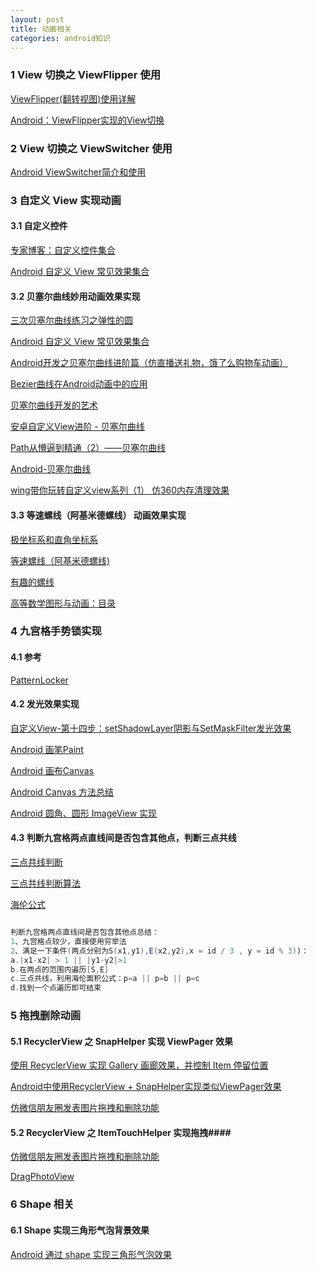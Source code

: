 ```yaml
---
layout: post
title: 动画相关
categories: android知识
---
```


### 1 View 切换之 ViewFlipper 使用 ###

[ViewFlipper(翻转视图)使用详解](https://blog.csdn.net/my_rabbit/article/details/71170524)  

[Android：ViewFlipper实现的View切换](http://www.dengzhr.com/others/mobile/703)  


### 2 View 切换之 ViewSwitcher 使用 ###

[Android ViewSwitcher简介和使用](https://blog.csdn.net/zhangphil/article/details/48312811)  


### 3 自定义 View 实现动画 ###

#### 3.1 自定义控件 ####

[专家博客：自定义控件集合](https://blog.csdn.net/harvic880925)  

[Android 自定义 View 常见效果集合](https://www.kancloud.cn/digest/wingscustomview/129798)  

#### 3.2 贝塞尔曲线妙用动画效果实现 ####

[三次贝塞尔曲线练习之弹性的圆](http://www.jcodecraeer.com/a/anzhuokaifa/androidkaifa/2015/0915/3457.html)  

[Android 自定义 View 常见效果集合](https://www.kancloud.cn/digest/wingscustomview/129798)  

[Android开发之贝塞尔曲线进阶篇（仿直播送礼物，饿了么购物车动画）](https://cloud.tencent.com/developer/article/1032544)  

[Bezier曲线在Android动画中的应用](https://www.jianshu.com/p/fea4d1f6512a)  

[贝塞尔曲线开发的艺术](https://www.jianshu.com/p/55c721887568)  

[安卓自定义View进阶 - 贝塞尔曲线](https://blog.csdn.net/u013831257/article/details/51281136)  

[Path从懵逼到精通（2）——贝塞尔曲线](https://juejin.im/post/58ce7f0461ff4b006c9a5e66)  

[Android-贝塞尔曲线](https://blog.csdn.net/z82367825/article/details/51599245)  

[wing带你玩转自定义view系列（1） 仿360内存清理效果](https://blog.csdn.net/wingichoy/article/details/50500479)  

#### 3.3 等速螺线（阿基米德螺线） 动画效果实现 ####

[极坐标系和直角坐标系](https://wenku.baidu.com/video/course/v/b3aacc6c03cca6b554559b997a4596b2)  

[等速螺线（阿基米德螺线)](http://xuxzmail.blog.163.com/blog/static/251319162009739937397/)  

[有趣的螺线](https://www.jianshu.com/p/11bdec703c9a)  

[高等数学图形与动画：目录 ](http://xuxzmail.blog.163.com/blog/static/251319162009614101444586/)  


### 4 九宫格手势锁实现  ###

#### 4.1 参考 ####

[PatternLocker](https://github.com/ihsg/PatternLocker)  

#### 4.2 发光效果实现 ####

[自定义View-第十四步：setShadowLayer阴影与SetMaskFilter发光效果](https://www.jianshu.com/p/2f1024f9c554)  

[Android 画笔Paint](http://wuxiaolong.me/2016/08/20/Paint/)  

[Android 画布Canvas](http://wuxiaolong.me/2016/08/27/Canvas/)  

[Android Canvas 方法总结](https://www.jianshu.com/p/f69873371763)  

[Android 圆角、圆形 ImageView 实现](https://juejin.im/post/5b305f73f265da59b653b08d)  

#### 4.3 判断九宫格两点直线间是否包含其他点，判断三点共线 ####

[三点共线判断](http://yiminghe.iteye.com/blog/568666)  

[三点共线判断算法](http://oofoof.blog.163.com/blog/static/192924037201111882549437/)  

[海伦公式](https://baike.baidu.com/item/%E6%B5%B7%E4%BC%A6%E5%85%AC%E5%BC%8F)  

```java

判断九宫格两点直线间是否包含其他点总结：
1、九宫格点较少，直接使用穷举法
2、满足一下条件(两点分别为S(x1,y1),E(x2,y2),x = id / 3 , y = id % 3))：
a.|x1-x2| > 1 || |y1-y2|>1
b.在两点的范围内遍历[S,E]
c.三点共线，利用海伦面积公式：p=a || p=b || p=c
d.找到一个点遍历即可结束

````


### 5 拖拽删除动画 ###

#### 5.1 RecyclerView 之 SnapHelper 实现 ViewPager 效果 ####

[使用 RecyclerView 实现 Gallery 画廊效果，并控制 Item 停留位置](http://godcoder.me/2017/02/06/%E4%BD%BF%E7%94%A8%20RecyclerView%20%E5%AE%9E%E7%8E%B0%20Gallery%20%E7%94%BB%E5%BB%8A%E6%95%88%E6%9E%9C%EF%BC%8C%E5%B9%B6%E6%8E%A7%E5%88%B6%20Item%20%E5%81%9C%E7%95%99%E4%BD%8D%E7%BD%AE/)  

[Android中使用RecyclerView + SnapHelper实现类似ViewPager效果](https://www.jianshu.com/p/ef3a3b8d0a77)  

[仿微信朋友圈发表图片拖拽和删除功能](https://www.jianshu.com/p/373010a9f759)  


#### 5.2 RecyclerView 之 ItemTouchHelper 实现拖拽####

[仿微信朋友圈发表图片拖拽和删除功能](https://www.jianshu.com/p/373010a9f759)  

[DragPhotoView](https://github.com/githubwing/DragPhotoView)  


### 6 Shape 相关 ###

#### 6.1 Shape 实现三角形气泡背景效果 ####

[Android 通过 shape 实现三角形气泡效果](https://blog.csdn.net/hust_twj/article/details/78600789)  

